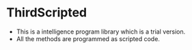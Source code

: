 # ThirdScripted
- This is a intelligence program library which is a trial version.
- All the methods are programmed as scripted code.
